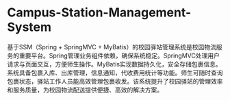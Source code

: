 # Campus-Station-Management-System
基于SSM（Spring + SpringMVC + MyBatis）的校园驿站管理系统是校园物流服务的重要平台。Spring管理业务组件依赖，确保系统稳定。SpringMVC处理用户请求与页面交互，方便师生操作。MyBatis实现数据持久化，安全存储包裹信息。系统具备包裹入库、出库管理，信息通知，代收费用统计等功能。师生可随时查询包裹状态，驿站工作人员能高效管理包裹收发。该系统提升了校园驿站的管理效率和服务质量，为校园物流配送提供便捷、高效的解决方案。
